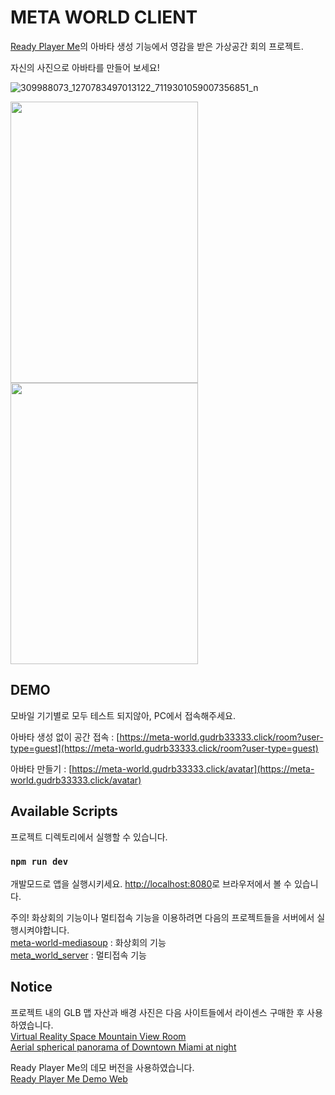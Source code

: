 # META WORLD CLIENT

[Ready Player Me](https://readyplayer.me/)의 아바타 생성 기능에서 영감을 받은 가상공간 회의 프로젝트.

자신의 사진으로 아바타를 만들어 보세요!

![309988073_1270783497013122_7119301059007356851_n](https://user-images.githubusercontent.com/59630175/194330165-40f8e98a-a3ee-491b-9528-6e2888fa9d59.jpg)

<div>
<img src="https://user-images.githubusercontent.com/59630175/194332668-73f5f88c-2dfb-4309-9278-fe224a72ffed.gif" width="300" height="450"/>
<img src="https://user-images.githubusercontent.com/59630175/194331199-8c45e5ac-600f-4cc9-bce3-fc7dbb6d34e6.gif" width="300" height="450"/>
</div>

## DEMO
모바일 기기별로 모두 테스트 되지않아, PC에서 접속해주세요.

아바타 생성 없이 공간 접속 : [https://meta-world.gudrb33333.click/room?user-type=guest](https://meta-world.gudrb33333.click/room?user-type=guest)

아바타 만들기 : [https://meta-world.gudrb33333.click/avatar](https://meta-world.gudrb33333.click/avatar)

## Available Scripts

프로젝트 디렉토리에서 실행할 수 있습니다.

### `npm run dev`

개발모드로 앱을 실행시키세요.
[http://localhost:8080](http://localhost:8080)로 브라우저에서 볼 수 있습니다.

주의! 화상회의 기능이나 멀티접속 기능을 이용하려면 다음의 프로젝트들을 서버에서 실행시켜야합니다.\
[meta-world-mediasoup](https://github.com/gudrb33333/meta-world-mediasoup.git) : 화상회의 기능\
[meta_world_server](https://github.com/gudrb33333/meta_world_server.git) : 멀티접속 기능

## Notice
프로젝트 내의 GLB 맵 자산과 배경 사진은 다음 사이트들에서 라이센스 구매한 후 사용하였습니다.\
[Virtual Reality Space Mountain View Room](https://sketchfab.com/3d-models/virtual-reality-space-mountain-view-room-695833e5854d4ed5922daf53011e2d4a)\
[Aerial spherical panorama of Downtown Miami at night](https://stock.adobe.com/kr/search?load_type=search&is_recent_search=&search_type=usertyped&k=Aerial+spherical+panorama+of+Downtown+Miami+at+night&native_visual_search=&similar_content_id=&asset_id=191213422)

Ready Player Me의 데모 버전을 사용하였습니다.\
[Ready Player Me Demo Web](https://docs.readyplayer.me/ready-player-me/integration-guides/web)


